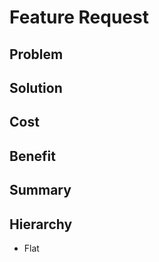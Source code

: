 # Feature Request

## Problem



## Solution



## Cost



## Benefit



## Summary



## Hierarchy

* Flat
